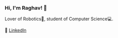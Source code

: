 ### Hi, I'm Raghav! 👋

<!--
**raghavthakar/raghavthakar** is a ✨ _special_ ✨ repository because its `README.md` (this file) appears on your GitHub profile.

Here are some ideas to get you started:

- 🔭 I’m currently working on ...
- 🌱 I’m currently learning ...
- 👯 I’m looking to collaborate on ...
- 🤔 I’m looking for help with ...
- 💬 Ask me about ...
- 📫 How to reach me: ...
- 😄 Pronouns: ...
- ⚡ Fun fact: ...
-->
Lover of Robotics🤖, student of Computer Science💻. 
  
🏢 [LinkedIn](https://www.linkedin.com/in/raghavthakar/)
